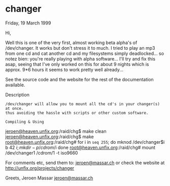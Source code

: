 changer
=======

Friday, 19 March 1999

Hi,

Well this is one of the very first, almost working beta alpha's of /dev/changer.
It works but don't stress it to much.
I tried to play an mp3 from one cd and cat another cd and my filesystems simply
deadlocked... so notez bien: you're really playing with alpha software...
I'll try and fix this asap, seeing that I've only worked on this for about 9 nights
which is approx. 9*6 hours it seems to work pretty well already...

See the source code and the website for the rest of the documentation available.

Description
~~~~~~~~~~~
/dev/changer will allow you to mount all the cd's in your changer(s) at once.
thus avoiding the hassle with scripts or other custom software. 

Compiling & Using
~~~~~~~~~~~~~~~~~
jeroen@heaven.unfix.org:/raid/chg$ make clean
jeroen@heaven.unfix.org:/raid/chg$ make
root@heaven.unfix.org:/raid/chg# for i in `seq 255`; do mknod /dev/changer$i b 42 $i; mkdir -p /cdrom/$i done
root@heaven.unfix.org:/raid/chg# mount /dev/changer1 /cdrom/1 -t iso9660

For comments etc, send them to: jeroen@massar.ch or check the website at http://unfix.org/projects/changer

Greets,
 Jeroen Massar
 jeroen@massar.ch

